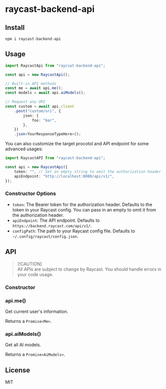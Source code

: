 # raycast-backend-api

## Install

```shell
npm i raycast-backend-api
```

## Usage

```ts
import RaycastApi from "raycsat-backend-api";

const api = new RaycastApi();

// Built-in API methods
const me = await api.me();
const models = await api.aiModels();

// Request any URI
const custom = await api.client
	.post("custom/uri", {
		json: {
			foo: "bar",
		},
	})
	.json<YourResponseTypeHere>();
```

You can also customize the target procotol and API endpoint for some advanced usages:

```ts
import RaycastAPI from "raycast-backend-api";

const api = new RaycastApi({
	token: "", // Set an empty string to omit the authorization header
	apiEndpoint: "http://localhost:8000/api/v1/",
});
```

### Constructor Options

- `token`: The Bearer token for the authorization header. Defaults to the token in your Raycast config. You can pass in an empty to omit it from the authorization header.
- `apiEndpoint`: The API endpoint. Defaults to `https://backend.raycast.com/api/v1/`.
- `configPath`: The path to your Raycast config file. Defaults to `~/.config/raycast/config.json`.

## API

> [!CAUTION]\
> All APIs are subject to change by Raycast. You should handle errors in your code usage.

### Constructor

### api.me()

Get current user's information.

Returns a `Promise<Me>`.

### api.aiModels()

Get all AI models.

Returns a `Promise<AiModels>`.

## License

MIT
